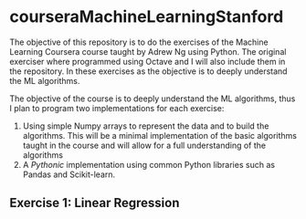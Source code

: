 # courseraMachineLearningStanford

The objective of this repository is to do the exercises of the Machine Learning
Coursera course taught by Adrew Ng using Python. The original exerciser where
programmed using Octave and I will also include them in the repository. 
In these exercises as the objective is to deeply understand the ML algorithms.

The objective of the course is to deeply understand the ML algorithms, thus I plan to
program two implementations for each exercise:
1. Using simple Numpy arrays to represent the data and to build the algorithms.
   This will be a minimal implementation of the basic algorithms taught in the
   course and will allow for a full understanding of the algorithms
2. A *Pythonic* implementation using common Python libraries such as Pandas and
   Scikit-learn.

## Exercise 1: Linear Regression
